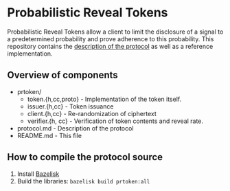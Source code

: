 # Probabilistic Reveal Tokens

Probabilistic Reveal Tokens allow a client to limit the disclosure of a signal
to a predetermined probability and prove adherence to this probability.
This repository contains the
[description of the protocol](protocol.md) as well as a reference
implementation.

## Overview of components

+ prtoken/
  +   token.{h,cc,proto} - Implementation of the token itself.
  +   issuer.{h,cc} - Token issuance
  +   client.{h,cc} - Re-randomization of ciphertext
  +   verifier.{h, cc} - Verification of token contents and reveal rate.
+  protocol.md - Description of the protocol
+  README.md - This file

## How to compile the protocol source
1. Install [Bazelisk](https://github.com/bazelbuild/bazelisk)
2. Build the libraries: `bazelisk build prtoken:all`

